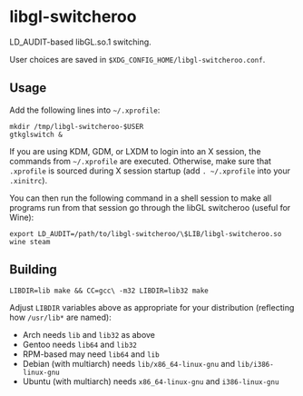 libgl-switcheroo
================

LD_AUDIT-based libGL.so.1 switching.

User choices are saved in `$XDG_CONFIG_HOME/libgl-switcheroo.conf`.


Usage
-----

Add the following lines into `~/.xprofile`:

    mkdir /tmp/libgl-switcheroo-$USER
    gtkglswitch &

If you are using KDM, GDM, or LXDM to login into an X session, the commands
from `~/.xprofile` are executed.  Otherwise, make sure that `.xprofile` is
sourced during X session startup (add `. ~/.xprofile` into your `.xinitrc`).

You can then run the following command in a shell session to make all programs
run from that session go through the libGL switcheroo (useful for Wine):

    export LD_AUDIT=/path/to/libgl-switcheroo/\$LIB/libgl-switcheroo.so
    wine steam

Building
--------

    LIBDIR=lib make && CC=gcc\ -m32 LIBDIR=lib32 make

Adjust `LIBDIR` variables above as appropriate for your distribution
(reflecting how `/usr/lib*` are named):

* Arch needs `lib` and `lib32` as above
* Gentoo needs `lib64` and `lib32`
* RPM-based may need `lib64` and `lib`
* Debian (with multiarch) needs `lib/x86_64-linux-gnu` and `lib/i386-linux-gnu`
* Ubuntu (with multiarch) needs `x86_64-linux-gnu` and `i386-linux-gnu`

